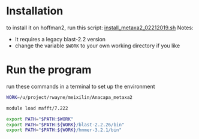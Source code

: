 # Installation

to install it on hoffman2, run this script: [install_metaxa2_02212019.sh](scripts/install_metaxa2_02212019.sh)
Notes:
* It requires a legacy blast-2.2 version
* change the variable `$WORK` to your own working directory if you like


# Run the program

run these commands in a terminal to set up the environment

```bash
WORK=/u/project/rwayne/meixilin/Anacapa_metaxa2

module load mafft/7.222

export PATH="$PATH:$WORK"
export PATH="$PATH:${WORK}/blast-2.2.26/bin"
export PATH="$PATH:${WORK}/hmmer-3.2.1/bin"
```
